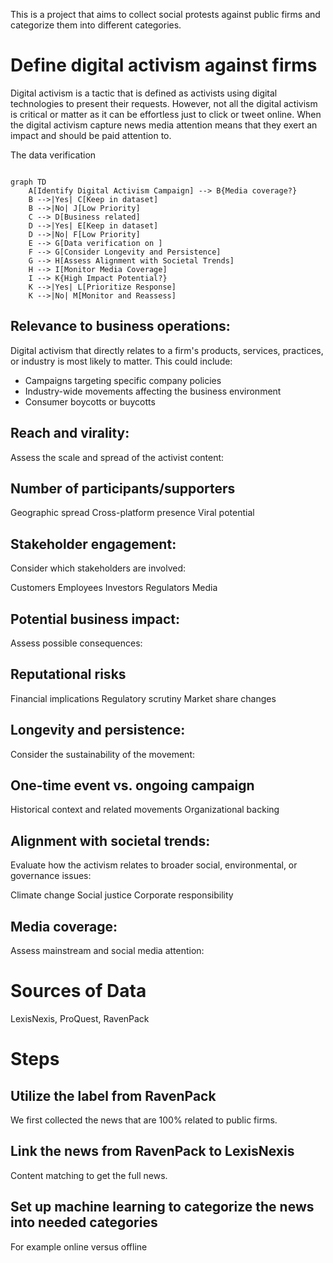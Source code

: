 This is a project that aims to collect social protests against public firms and categorize them into different categories. 

# Define digital activism against firms

Digital activism is a tactic that is defined as activists using digital technologies to present their requests. However, not all the digital activism is critical or matter as it can be effortless just to click or tweet online. When the digital activism capture news media attention means that they exert an impact and should be paid attention to. 

The data verification


```mermaid

graph TD
    A[Identify Digital Activism Campaign] --> B{Media coverage?}
    B -->|Yes| C[Keep in dataset]
    B -->|No| J[Low Priority]
    C --> D[Business related]
    D -->|Yes| E[Keep in dataset]
    D -->|No| F[Low Priority]
    E --> G[Data verification on ]
    F --> G[Consider Longevity and Persistence]
    G --> H[Assess Alignment with Societal Trends]
    H --> I[Monitor Media Coverage]
    I --> K{High Impact Potential?}
    K -->|Yes| L[Prioritize Response]
    K -->|No| M[Monitor and Reassess]

```


## Relevance to business operations:
Digital activism that directly relates to a firm's products, services, practices, or industry is most likely to matter. This could include:


- Campaigns targeting specific company policies
- Industry-wide movements affecting the business environment
- Consumer boycotts or buycotts


## Reach and virality:
Assess the scale and spread of the activist content:


## Number of participants/supporters
Geographic spread
Cross-platform presence
Viral potential


## Stakeholder engagement:
Consider which stakeholders are involved:


Customers
Employees
Investors
Regulators
Media


## Potential business impact:
Assess possible consequences:


## Reputational risks
Financial implications
Regulatory scrutiny
Market share changes


## Longevity and persistence:
Consider the sustainability of the movement:


## One-time event vs. ongoing campaign
Historical context and related movements
Organizational backing


## Alignment with societal trends:
Evaluate how the activism relates to broader social, environmental, or governance issues:


Climate change
Social justice
Corporate responsibility


## Media coverage:
Assess mainstream and social media attention:


# Sources of Data
LexisNexis, ProQuest, RavenPack

# Steps
## Utilize the label from RavenPack

We first collected the news that are 100% related to public firms. 

## Link the news from RavenPack to LexisNexis

Content matching to get the full news. 


## Set up machine learning to categorize the news into needed categories

For example online versus offline


